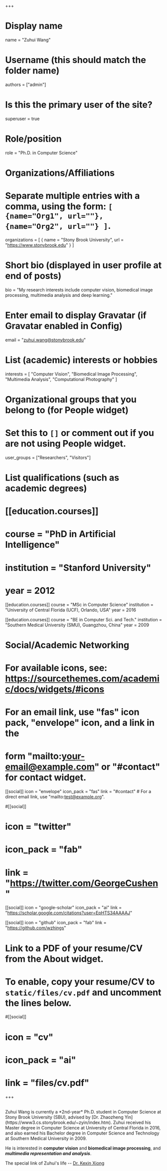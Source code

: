 +++
# Display name
name = "Zuhui Wang"

# Username (this should match the folder name)
authors = ["admin"]

# Is this the primary user of the site?
superuser = true

# Role/position
role = "Ph.D. in Computer Science"

# Organizations/Affiliations
#   Separate multiple entries with a comma, using the form: `[ {name="Org1", url=""}, {name="Org2", url=""} ]`.
organizations = [ { name = "Stony Brook University", url = "https://www.stonybrook.edu" } ]

# Short bio (displayed in user profile at end of posts)
bio = "My research interests include computer vision, biomedical image processing, multimedia analysis and deep learning."

# Enter email to display Gravatar (if Gravatar enabled in Config)
email = "zuhui.wang@stonybrook.edu"

# List (academic) interests or hobbies
interests = [
  "Computer Vision",
  "Biomedical Image Processing",
  "Multimedia Analysis",
  "Computational Photography"
]

# Organizational groups that you belong to (for People widget)
#   Set this to `[]` or comment out if you are not using People widget.
user_groups = ["Researchers", "Visitors"]

# List qualifications (such as academic degrees)
# [[education.courses]]
#  course = "PhD in Artificial Intelligence"
#  institution = "Stanford University"
#  year = 2012

[[education.courses]]
  course = "MSc in Computer Science"
  institution = "University of Central Florida (UCF), Orlando, USA"
  year = 2016

[[education.courses]]
  course = "BE in Computer Sci. and Tech."
  institution = "Southern Medical University (SMU), Guangzhou, China"
  year = 2009

# Social/Academic Networking
# For available icons, see: https://sourcethemes.com/academic/docs/widgets/#icons
#   For an email link, use "fas" icon pack, "envelope" icon, and a link in the
#   form "mailto:your-email@example.com" or "#contact" for contact widget.

[[social]]
  icon = "envelope"
  icon_pack = "fas"
  link = "#contact"  # For a direct email link, use "mailto:test@example.org".

#[[social]]
#  icon = "twitter"
#  icon_pack = "fab"
#  link = "https://twitter.com/GeorgeCushen"

[[social]]
  icon = "google-scholar"
  icon_pack = "ai"
  link = "https://scholar.google.com/citations?user=EpHTS34AAAAJ"

[[social]]
  icon = "github"
  icon_pack = "fab"
  link = "https://github.com/wzhings"

# Link to a PDF of your resume/CV from the About widget.
# To enable, copy your resume/CV to `static/files/cv.pdf` and uncomment the lines below.
#[[social]]
#  icon = "cv"
#  icon_pack = "ai"
#  link = "files/cv.pdf"

+++

<br/>
Zuhui Wang is currently a *2nd-year* Ph.D. student in Computer Science at Stony Brook University (SBU), advised by [Dr. Zhaozheng Yin](https://www3.cs.stonybrook.edu/~zyin/index.htm). Zuhui received his Master degree in Computer Science at University of Central Florida in 2016, and also earned his Bachelor degree in Computer Science and Technology at Southern Medical University in 2009. 

He is interested in **computer vision** and **biomedical image processing**, and ***multimedia representation and analysis***. 

The special link of Zuhui's life -- [Dr. Kexin Xiong](https://kexinxiong.github.io)


